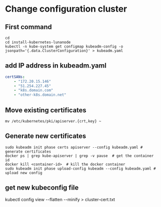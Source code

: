 # Change configuration cluster


## First command
```shell
cd 
cd install-kubernetes-lunanode
kubectl -n kube-system get configmap kubeadm-config -o jsonpath='{.data.ClusterConfiguration}' > kubeadm.yaml
```
## add IP address in kubeadm.yaml
```yaml
certSANs:
    - "172.20.15.146"
    - "51.254.227.45"
    - "k8s.domain.com"
    - "other-k8s.domain.net"
```

## Move existing certificates
```shell
mv /etc/kubernetes/pki/apiserver.{crt,key} ~
```
## Generate new certificates
```shell
sudo kubeadm init phase certs apiserver --config kubeadm.yaml # generate certificates
docker ps | grep kube-apiserver | grep -v pause  # get the container id 
docker kill <container-id>  # kill the docker container
sudo kubeadm init phase upload-config kubeadm --config kubeadm.yaml # upload new config
```
## get new kubeconfig file
kubectl config view --flatten --minify > cluster-cert.txt
